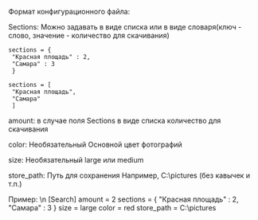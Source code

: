 Формат конфигурационного файла:

Sections:
	Можно задавать в виде списка или в виде словаря(ключ - слово, значение - количество для скачивания)

	sections = {
     "Красная площадь" : 2,
     "Самара" : 3
     }
	 
	sections = [
     "Красная площадь",
     "Самара"
     ]
	
amount:
	в случае поля Sections в виде списка количество для скачивания

color:
	Необязательный
	Основной цвет фотографий
	
size:
	Необязательный
	large или medium
	
store_path:
	Путь для сохранения
	Например, C:\pictures (без кавычек и т.п.)
	
	
Пример: \n
[Search]
amount = 2
sections = {
     "Красная площадь" : 2,
     "Самара" : 3
     }
size = large
color = red
store_path = C:\pictures

